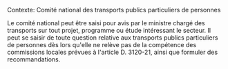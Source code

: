 Contexte: Comité national des transports publics particuliers de personnes

Le comité national peut être saisi pour avis par le ministre chargé des transports sur tout projet, programme ou étude intéressant le secteur. Il peut se saisir de toute question relative aux transports publics particuliers de personnes dès lors qu'elle ne relève pas de la compétence des commissions locales prévues à l'article D. 3120-21, ainsi que formuler des recommandations.